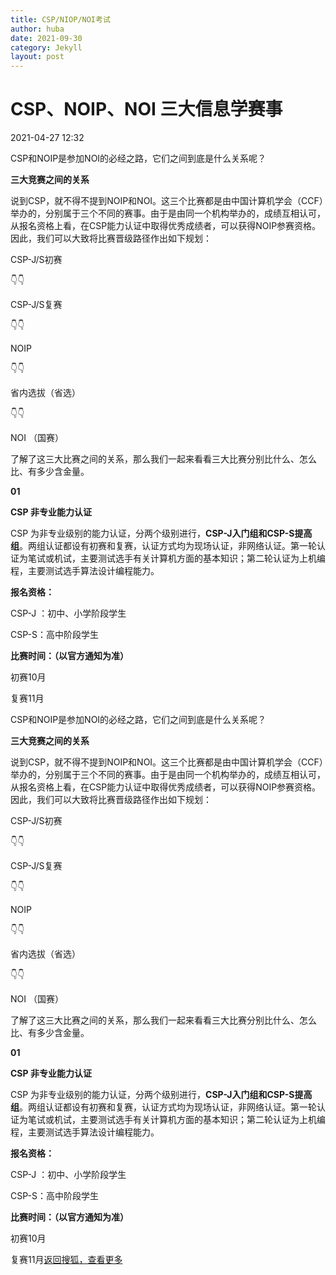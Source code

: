 ```yaml
---
title: CSP/NIOP/NOI考试
author: huba
date: 2021-09-30
category: Jekyll
layout: post
---
```



# CSP、NOIP、NOI 三大信息学赛事 


2021-04-27 12:32

CSP和NOIP是参加NOI的必经之路，它们之间到底是什么关系呢？

**三大竞赛之间的关系**

说到CSP，就不得不提到NOIP和NOI。这三个比赛都是由中国计算机学会（CCF）举办的，分别属于三个不同的赛事。由于是由同一个机构举办的，成绩互相认可，从报名资格上看，在CSP能力认证中取得优秀成绩者，可以获得NOIP参赛资格。因此，我们可以大致将比赛晋级路径作出如下规划：

CSP-J/S初赛

👇👇

CSP-J/S复赛

👇👇

NOIP

👇👇

省内选拔（省选）

👇👇

NOI （国赛）

了解了这三大比赛之间的关系，那么我们一起来看看三大比赛分别比什么、怎么比、有多少含金量。

**01**

**CSP 非专业能力认证**

CSP 为非专业级别的能力认证，分两个级别进行，**CSP-J入门组和CSP-S提高组**。两组认证都设有初赛和复赛，认证方式均为现场认证，非网络认证。第一轮认证为笔试或机试，主要测试选手有关计算机方面的基本知识；第二轮认证为上机编程，主要测试选手算法设计编程能力。

**报名资格：**

CSP-J ：初中、小学阶段学生

CSP-S：高中阶段学生

**比赛时间：（以官方通知为准）**

初赛10月

复赛11月

CSP和NOIP是参加NOI的必经之路，它们之间到底是什么关系呢？

**三大竞赛之间的关系**

说到CSP，就不得不提到NOIP和NOI。这三个比赛都是由中国计算机学会（CCF）举办的，分别属于三个不同的赛事。由于是由同一个机构举办的，成绩互相认可，从报名资格上看，在CSP能力认证中取得优秀成绩者，可以获得NOIP参赛资格。因此，我们可以大致将比赛晋级路径作出如下规划：

CSP-J/S初赛

👇👇

CSP-J/S复赛

👇👇

NOIP

👇👇

省内选拔（省选）

👇👇

NOI （国赛）

了解了这三大比赛之间的关系，那么我们一起来看看三大比赛分别比什么、怎么比、有多少含金量。

**01**

**CSP 非专业能力认证**

CSP 为非专业级别的能力认证，分两个级别进行，**CSP-J入门组和CSP-S提高组**。两组认证都设有初赛和复赛，认证方式均为现场认证，非网络认证。第一轮认证为笔试或机试，主要测试选手有关计算机方面的基本知识；第二轮认证为上机编程，主要测试选手算法设计编程能力。

**报名资格：**

CSP-J ：初中、小学阶段学生

CSP-S：高中阶段学生

**比赛时间：（以官方通知为准）**

初赛10月

复赛11月[返回搜狐，查看更多](https://www.sohu.com/?strategyid=00001&spm=smpc.content-abroad.content.3.1632923769267bCX3J85)
